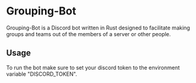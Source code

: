 # Grouping-Bot

Grouping-Bot is a Discord bot written in Rust designed to facilitate making groups and teams out of the members of a server or other people.

## Usage
To run the bot make sure to set your discord token to the environment variable "DISCORD_TOKEN".
